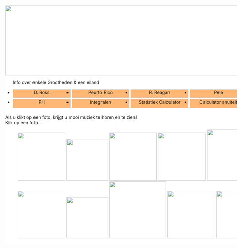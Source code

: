 <html lang="en">

<head>
<title> WEBSITE IN NOTEPAD</title>

<link rel="stylesheet" type="text/css" href="css/legend.css"/>
<style> type="text/css3">
body{
font-family: 'lucida-grande' , tahoma , verdana , arian , sans-serif;
background-color:#B5B11D;
}
#container{
width:1180px;
margin:0 auto;
padding:1px;
background-color:#fff;
}

#navigation{
height:60px;
border:3px solid #e3e3e3;
margin-top:5px;
background-image:url(../image/08.jpg);
}

ul#navmenu{
list-style-type:none;
font-size:16px;
}
ul#navmenu li{
width=200px;
text-align:center;
float:left;
margin-right:4px;
}
ul#navmenu a {
text-decoration:none;
display:block;
width:180px;
height:25px;
background-color:#FFB775;
border:1px solid #ccc;
border-radius: 1px;
}
#banner{

}

#content-area{
float:left;
width:100px
margin:20px 0 20px 0;
padding:10px;
border:3px solid #e3e3e3;
color:white
}

.imgLeft{
float:left;
margin:0px 10px 10px 0;
padding:5px;
}

.imgRight{
float:right;
margin:0px 10px 10px 0;
padding:5px;
}

#sidebar{
float:left;
width:1155px;
margin:50px 10px 50px 10px;
border:3px solid #e3e3e3;
}

#footer{

clear:both;
width:auto;
height:20px;
padding:20px;
background-image:url(../image/08.jpg);
color:blue;
text-align:center;
}
</style>

</head>
<body>
<div id ="container">  
<div> <img src="http://www.odbornecasopisy.cz/imagesold/e1206481.gif" height="220px" width="1480px" >
</div> 
<div id="navigation">
<ul id="navmenu">
<p>Info over enkele Grootheden & een eiland </p>
<li> <a href="https://nl.wikipedia.org/wiki/Diana_Ross_(zangeres)"> D. Ross</a></li>
<li> <a href="http://www.seepuertorico.com/"> Peurto Rico </a></li>
<li> <a href="https://en.wikipedia.org/wiki/Ronald_Reagan_Presidential_Library"> R. Reagan </a></li>
<li> <a href="http://www.biography.com/people/pel%C3%A9-39221#synopsis"> Pelé </a></li>
</ul>
</div>

<div id="navigation">
<ul id="navmenu">
<p>Houdt U van calculaties maken? Klik en Calculeer... </p>
<li> <a href="http://www.sensorex.com/ph-calculator/"> PH</a></li>
<li><a href="http://www.wolframalpha.com/widget/widgetPopup.jsp?p=v&id=d56e8a800745244232d295d3eae74aae&title=Area%20under%20the%20Curve%20Calculator&theme=blue&i0=x^2-4&i1=-2&i2=2&podSelect=&includepodid=Input&includepodid=VisualRepresentationOfTheIntegral&showAssumptions=1&showWarnings=1">Integralen</a></li> 
<li> <a href="http://vassarstats.net/tabs.html"> Statistiek Calculator </a></li> 
<li> <a href="http://www.mycalculators.com/ca/loancalcm.html"> Calculator anuiteit </a></li>
</ul>
</div>
<br> <br>
<div id="banner"> </div>
<p>Als u klikt op een foto, krijgt u mooi muziek te horen en te zien!<br> Klik op een foto...  </p>
<div id="content_area">
<div id="sidebar">
<figure>
<a href="https://www.youtube.com/watch?v=JM_R1R28kLM">
<img src="http://previews.123rf.com/images/goodluz/goodluz1301/goodluz130100127/17161298-Cheerful-married-couple-standing-on-the-beach-Stock-Photo-wedding-bride-couple.jpg" width="150px"></a>

<a href="https://www.youtube.com/watch?v=YXnjy5YlDwk/">
<img src="http://www.fhotels.net/Admin/PHOTOS/Hotels/3153/3153_1_18.jpg" width="130px"></a>

<a href="https://www.youtube.com/watch?v=8kAU3B9Pi_U">
<img src="https://images.pexels.com/photos/201958/pexels-photo-201958.jpeg?w=940&h=650&auto=compress&cs=tinysrgb" width="150px"></a>

<a href="https://www.youtube.com/watch?v=1bGOgY1CmiU">
<img src="http://static.panoramio.com/photos/large/3904971.jpg" width="150px"></a>

<a href="https://www.youtube.com/watch?v=drN314UIqVA">
<img src="http://img.ezinemark.com/imagemanager2/files/30003693/2011/03/2011-03-28-10-20-04-10-colorful-flowers-carpet-in-the-keukenhof-park-jus.jpeg" width="160px"></a>


<a href="https://www.youtube.com/watch?v=RsKqMNDoR4o&list=RDRsKqMNDoR4o">
<img src="http://i.myegy.to/images/eb5a0492a4aa.original.jpeg" width="150px"></a><br>


<a href="https://www.youtube.com/watch?v=gQK9k42ongU"> 
<img src="http://logok.org/wp-content/uploads/2014/11/Sprite-logo-old.png" width="150px"></a>


<a href="https://www.youtube.com/watch?v=yTapoA5RQyo"> 
<img src="https://s-media-cache-ak0.pinimg.com/736x/9d/22/f2/9d22f2d0f44742b03134747cf338ca67.jpg" width="130px"></a>

<a href="https://www.youtube.com/watch?v=dHxtYi68qWs"> 
<img src="http://vignette4.wikia.nocookie.net/rio/images/6/65/Statue-of-Jesus-Christ-The-Redeemer-Rio-de-Janeiro-Brazil.jpg/revision/latest?cb=20150628130733" width="180px"></a>

<a href="https://www.youtube.com/watch?v=S4ZWD_0VRK8"> 
<img src="https://www.visitaruba.com/readBlob.do?id=4340" width="150px"></a>

<a href="https://www.youtube.com/watch?v=VJaRBKPX9pM"> 
<img src="http://4.bp.blogspot.com/-rygCzSqBtg8/U423cS-NkrI/AAAAAAAAGvw/-493uWUBc2c/s1600/2014-worldcup-football-fifa-football-worldcup-fifa-worldcup-football-worldcup-live-worldcup-2014-worldcup-live.jpg" width="150px"></a>

